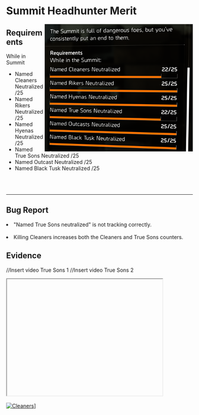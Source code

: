 <h1>Summit Headhunter Merit</h1><img align="right" src="Media/Summit-Headhunter-Merit-Commendation-Desc.png" alt="Image of the Requirements of the Summit Headhunter Merit" width="400">

<h2>Requirements</h2>

While in Summit
- Named Cleaners Neutralized /25
- Named Rikers Neutralized /25
- Named Hyenas Neutralized /25
- Named True Sons Neutralized /25
- Named Outcast Neutralized /25
- Named Black Tusk Neutralized /25
</br>
</br>

---

<h2>Bug Report</h2>

<li>"Named True Sons neutralized" is not tracking correctly.</li></br >
<li>Killing Cleaners increases both the Cleaners and True Sons counters.</li>

<h2>Evidence</h2>

//Insert video True Sons 1
//Insert video True Sons 2

<div>
  <iframe width="420" height="315
    src="https://1drv.ms/v/c/eef57c6b5047efb9/EQlneCekJP1JgTHFgxJOYlIBxS0K5ALnctOfIFBgiMmxlA?e=rsaFUm">
  </iframe>
</div>

[![Cleaners](https://1drv.ms/v/c/eef57c6b5047efb9/EQlneCekJP1JgTHFgxJOYlIBxS0K5ALnctOfIFBgiMmxlA?e=rsaFUm)](https://1drv.ms/v/c/eef57c6b5047efb9/EQlneCekJP1JgTHFgxJOYlIBxS0K5ALnctOfIFBgiMmxlA?e=rsaFUm)]

